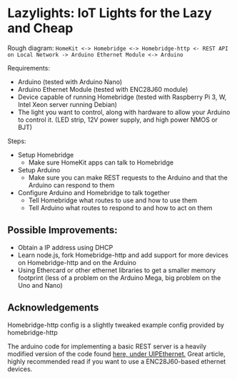 # Lazylights: IoT Lights for the Lazy and Cheap

Rough diagram:
``HomeKit <-> Homebridge <-> Homebridge-http <- REST API on Local Network -> Arduino Ethernet Module <-> Arduino``

Requirements:
* Arduino (tested with Arduino Nano)
* Arduino Ethernet Module (tested with ENC28J60 module) 
* Device capable of running Homebridge (tested with Raspberry Pi 3, W, Intel Xeon server running Debian)
* The light you want to control, along with hardware to allow your Arduino to control it. (LED strip, 12V power supply, and high power NMOS or BJT)

Steps:
* Setup Homebridge
  * Make sure HomeKit apps can talk to Homebridge
* Setup Arduino
  * Make sure you can make REST requests to the Arduino and that the Arduino can respond to them
* Configure Arduino and Homebridge to talk together
  * Tell Homebridge what routes to use and how to use them
  * Tell Arduino what routes to respond to and how to act on them

## Possible Improvements:
* Obtain a IP address using DHCP
* Learn node.js, fork Homebridge-http and add support for more devices on Homebridge-http and on the Arduino
* Using Ethercard or other ethernet libraries to get a smaller memory footprint (less of a problem on the Arduino Mega, big problem on the Uno and Nano)

## Acknowledgements
Homebridge-http config is a slightly tweaked example config provided by homebridge-http

The arduino code for implementing a basic REST server is a heavily modified version of the code found [here, under UIPEthernet.](https://www.tweaking4all.com/hardware/arduino/arduino-enc28j60-ethernet/) Great article, highly recommended read if you want to use a ENC28J60-based ethernet devices. 
